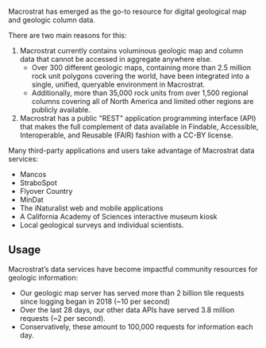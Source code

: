 Macrostrat has emerged as the go-to resource for digital geological map and
geologic column data.

There are two main reasons for this:

1. Macrostrat currently contains voluminous geologic map and column data that
   cannot be accessed in aggregate anywhere else.
   - Over 300 different geologic maps, containing more than 2.5 million rock
     unit polygons covering the world, have been integrated into a single,
     unified, queryable environment in Macrostrat.
   - Additionally, more than 35,000 rock units from over 1,500 regional columns
     covering all of North America and limited other regions are publicly
     available.
2. Macrostrat has a public "REST" application programming interface (API) that
   makes the full complement of data available in Findable, Accessible,
   Interoperable, and Reusable (FAIR) fashion with a CC-BY license.

Many third-party applications and users take advantage of Macrostrat data
services:

- Mancos
- StraboSpot
- Flyover Country
- MinDat
- The iNaturalist web and mobile applications
- A California Academy of Sciences interactive museum kiosk
- Local geological surveys and individual scientists.

## Usage

Macrostrat’s data services have become impactful community resources for
geologic information:

- Our geologic map server has served more than 2 billion tile requests since
  logging began in 2018 (~10 per second)
- Over the last 28 days, our other data APIs have served 3.8 million requests
  (~2 per second).
- Conservatively, these amount to 100,000 requests for information each day.
